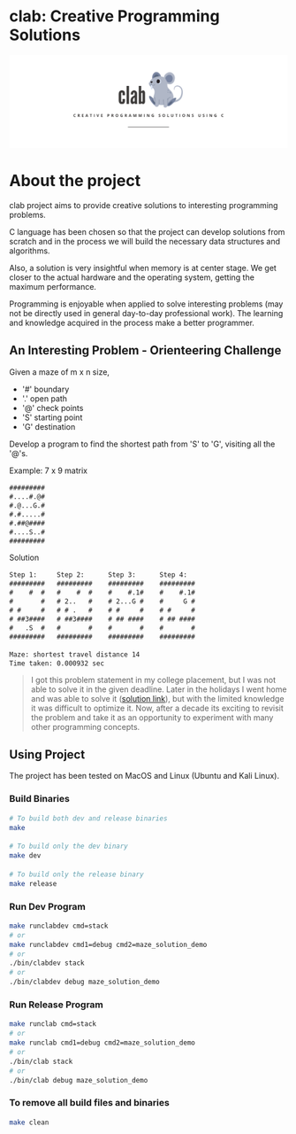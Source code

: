 # clab: Creative Programming Solutions
![Banner](.extra/docs/clab-banner.png)

# About the project
clab project aims to provide creative solutions to interesting programming problems. 

C language has been chosen so that the project can develop solutions from scratch and in the process we will build the necessary data structures and algorithms. 

Also, a solution is very insightful when memory is at center stage. We get closer to the actual hardware and the operating system, getting the maximum performance.

Programming is enjoyable when applied to solve interesting problems (may not be directly used in general day-to-day professional work). The learning and knowledge acquired in the process make a better programmer.

## An Interesting Problem - Orienteering Challenge
Given a maze of m x n size, 
- '#' boundary
- '.' open path
- '@' check points
- 'S' starting point
- 'G' destination

Develop a program to find the shortest path from 'S' to 'G', visiting all the '@'s.

Example: 7 x 9 matrix
```
#########
#....#.@#
#.@...G.#
#.#.....#
#.##@####
#....S..#
#########
```

Solution
```
Step 1:     Step 2:      Step 3:      Step 4:
#########   #########    #########    #########
#    #  #   #    #  #    #    #.1#    #    #.1#
#       #   # 2..   #    # 2...G #    #     G #
# #     #   # # .   #    # #     #    # #     #
# ##3####   # ##3####    # ## ####    # ## ####
#   .S  #   #       #    #       #    #       #
#########   #########    #########    #########

Maze: shortest travel distance 14
Time taken: 0.000932 sec
```

> I got this problem statement in my college placement, but I was not able to solve it in the given deadline. Later in the holidays I went home and was able to solve it ([solution link](https://github.com/janishar/orienteering-problem)), but with the limited knowledge it was difficult to optimize it. Now, after a decade its exciting to revisit the problem and take it as an opportunity to experiment with many other programming concepts.

## Using Project
The project has been tested on MacOS and Linux (Ubuntu and Kali Linux).

### Build Binaries
```bash
# To build both dev and release binaries
make

# To build only the dev binary
make dev

# To build only the release binary
make release

```

### Run Dev Program
```bash
make runclabdev cmd=stack
# or 
make runclabdev cmd1=debug cmd2=maze_solution_demo
# or
./bin/clabdev stack
# or
./bin/clabdev debug maze_solution_demo
```

### Run Release Program
```bash
make runclab cmd=stack
# or 
make runclab cmd1=debug cmd2=maze_solution_demo
# or
./bin/clab stack
# or
./bin/clab debug maze_solution_demo
```
### To remove all build files and binaries
```bash
make clean
```
